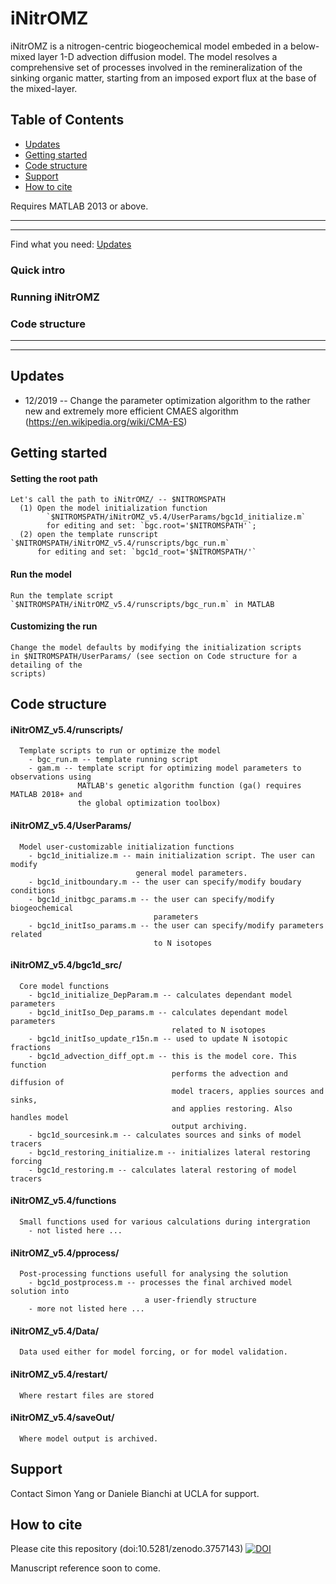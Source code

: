 # iNitrOMZ
iNitrOMZ is a nitrogen-centric biogeochemical model embeded in a below-mixed layer 1-D advection diffusion model. The model resolves a comprehensive set of processes involved in the remineralization of the sinking organic matter, starting from an imposed export flux at the base of the mixed-layer.
    
## Table of Contents

- [Updates](#updates)
- [Getting started](#getting-started)
- [Code structure](#code-structure)
- [Support](#support)
- [How to cite](#how-to-cite)

Requires MATLAB 2013 or above.

---------------------------------------
---------------------------------------
Find what you need:
[Updates](.#-Updates)
### Quick intro
### Running iNitrOMZ
### Code structure
---------------------------------------
---------------------------------------

## Updates
* 12/2019 -- Change the parameter optimization algorithm to the rather new and extremely more efficient CMAES algorithm (https://en.wikipedia.org/wiki/CMA-ES)

## Getting started
#### Setting the root path
    Let's call the path to iNitrOMZ/ -- $NITROMSPATH 
      (1) Open the model initialization function
            `$NITROMSPATH/iNitrOMZ_v5.4/UserParams/bgc1d_initialize.m`
            for editing and set: `bgc.root='$NITROMSPATH'`;
      (2) open the template runscript  `$NITROMSPATH/iNitrOMZ_v5.4/runscripts/bgc_run.m`
          for editing and set: `bgc1d_root='$NITROMSPATH/'`
#### Run the model
    Run the template script `$NITROMSPATH/iNitrOMZ_v5.4/runscripts/bgc_run.m` in MATLAB
#### Customizing the run
    Change the model defaults by modifying the initialization scripts 
    in $NITROMSPATH/UserParams/ (see section on Code structure for a detailing of the 
    scripts)



## Code structure 
 #### iNitrOMZ_v5.4/runscripts/  
      Template scripts to run or optimize the model
        - bgc_run.m -- template running script
        - gam.m -- template script for optimizing model parameters to observations using 
                   MATLAB's genetic algorithm function (ga() requires MATLAB 2018+ and 
                   the global optimization toolbox)
                   
 #### iNitrOMZ_v5.4/UserParams/ 
      Model user-customizable initialization functions 
        - bgc1d_initialize.m -- main initialization script. The user can modify 
                                general model parameters.
        - bgc1d_initboundary.m -- the user can specify/modify boudary conditions
        - bgc1d_initbgc_params.m -- the user can specify/modify biogeochemical 
                                    parameters
        - bgc1d_initIso_params.m -- the user can specify/modify parameters related 
                                    to N isotopes
  
 #### iNitrOMZ_v5.4/bgc1d_src/
      Core model functions 
        - bgc1d_initialize_DepParam.m -- calculates dependant model parameters
        - bgc1d_initIso_Dep_params.m -- calculates dependant model parameters 
                                        related to N isotopes
        - bgc1d_initIso_update_r15n.m -- used to update N isotopic fractions
        - bgc1d_advection_diff_opt.m -- this is the model core. This function 
                                        performs the advection and diffusion of 
                                        model tracers, applies sources and sinks,
                                        and applies restoring. Also handles model 
                                        output archiving.
        - bgc1d_sourcesink.m -- calculates sources and sinks of model tracers
        - bgc1d_restoring_initialize.m -- initializes lateral restoring forcing
        - bgc1d_restoring.m -- calculates lateral restoring of model tracers
        
 #### iNitrOMZ_v5.4/functions 
      Small functions used for various calculations during intergration
        - not listed here ...
      
 #### iNitrOMZ_v5.4/pprocess/ 
      Post-processing functions usefull for analysing the solution
        - bgc1d_postprocess.m -- processes the final archived model solution into 
                                  a user-friendly structure 
        - more not listed here ...
        
 #### iNitrOMZ_v5.4/Data/
      Data used either for model forcing, or for model validation.
       
 #### iNitrOMZ_v5.4/restart/
      Where restart files are stored
       
 #### iNitrOMZ_v5.4/saveOut/
      Where model output is archived.
      
## Support
Contact Simon Yang or Daniele Bianchi at UCLA for support. 

## How to cite 
Please cite this repository (doi:10.5281/zenodo.3757143)
[![DOI](https://zenodo.org/badge/236965059.svg)](https://zenodo.org/badge/latestdoi/236965059)

Manuscript reference soon to come.
